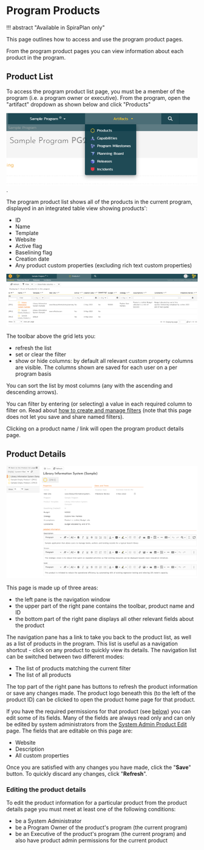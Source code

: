 # Program Products
!!! abstract "Available in SpiraPlan only"

This page outlines how to access and use the program product pages.

From the program product pages you can view information about each product in the program.

## Product List
To access the program product list page, you must be a member of the program (i.e. a program owner or executive). From the program, open the "artifact" dropdown as shown below and click "Products"

![](img/Program_Management_products-01.png).

The program product list shows all of the products in the current program, displayed in an integrated table view showing products':

- ID
- Name
- Template
- Website
- Active flag
- Baselining flag
- Creation date
- Any product custom properties (excluding rich text custom properties)

![](img/Program_Management_products-02.png)

The toolbar above the grid lets you:

- refresh the list
- set or clear the filter
- show or hide columns: by default all relevant custom property columns are visible. The columns shown are saved for each user on a per program basis

You can sort the list by most columns (any with the ascending and descending arrows). 

You can filter by entering (or selecting) a value in each required column to filter on. Read about [how to create and manage filters](Application-Wide.md#filtering) (note that this page does not let you save and share named filters).

Clicking on a product name / link will open the program product details page.

## Product Details
![](img/Program_Management_products-03.png)

This page is made up of three areas:

- the left pane is the navigation window
- the upper part of the right pane contains the toolbar, product name and ID
- the bottom part of the right pane displays all other relevant fields about the product

The navigation pane has a link to take you back to the product list, as well as a list of products in the program. This list is useful as a navigation shortcut - click on any product to quickly view its details. The navigation list can be switched between two different modes:

-   The list of products matching the current filter
-   The list of all products

The top part of the right pane has buttons to refresh the product information or save any changes made. The product logo beneath this (to the left of the product ID) can be clicked to open the product home page for that product.

If you have the required permissions for that product (see [below](#editing-the-product-details)) you can edit some of its fields. Many of the fields are always read only and can only be edited by system administrators from the [System Admin Product Edit](../Spira-Administration-Guide/System-Workspaces.md/#edit-a-product) page. The fields that are editable on this page are:

- Website
- Description
- All custom properties

Once you are satisfied with any changes you have made, click the "**Save**" button. To quickly discard any changes,  click "**Refresh**".

### Editing the product details
To edit the product information for a particular product from the product details page you must meet at least one of the following conditions:

- be a System Administrator
- be a Program Owner of the product's program (the current program)
- be an Executive of the product's program (the current program) and also have product admin permissions for the current product